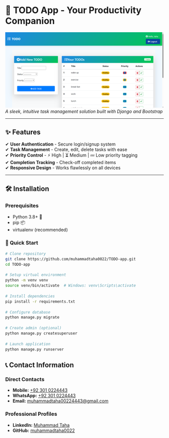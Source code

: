 # 📝 TODO App - Your Productivity Companion  

![TODO App Screenshot](photo/todoo.png)  
*A sleek, intuitive task management solution built with Django and Bootstrap*  

---

## ✨ Features  

✔ **User Authentication** - Secure login/signup system  
✔ **Task Management** - Create, edit, delete tasks with ease  
✔ **Priority Control** - ⚡ High | ⏳ Medium | 💤 Low priority tagging  
✔ **Completion Tracking** - Check-off completed items  
✔ **Responsive Design** - Works flawlessly on all devices  

---

## 🛠 Installation  

### Prerequisites  
- Python 3.8+ 🐍  
- pip 📦  
- virtualenv (recommended)  

### 🚀 Quick Start  
```bash
# Clone repository
git clone https://github.com/muhammadtaha0022/TODO-app.git
cd TODO-app

# Setup virtual environment
python -m venv venv
source venv/bin/activate  # Windows: venv\Scripts\activate

# Install dependencies
pip install -r requirements.txt

# Configure database
python manage.py migrate

# Create admin (optional)
python manage.py createsuperuser

# Launch application
python manage.py runserver
```



## 📞 Contact Information 

### Direct Contacts 
- **Mobile:** [+92 301 0224443](tel:+923010224443)
- **WhatsApp:** [+92 301 0224443](https://wa.me/923010224443)
- **Email:** [muhammadtaha00224443@gmail.com](mailto:muhammadtaha00224443@gmail.com)

### Professional Profiles
- **LinkedIn:** [Muhammad Taha](https://www.linkedin.com/in/muhammad-taha-taha)
- **GitHub:** [muhammadtaha0022](https://github.com/muhammadtaha0022)

